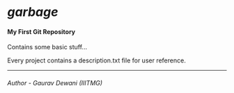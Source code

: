 # _garbage_
<h4>My First Git Repository</h4>
<p>Contains some basic stuff...</p>
<p>Every project contains a description.txt file for user reference.</p>
<hr>
<h6>Author - Gaurav Dewani (IIITMG)</h6>